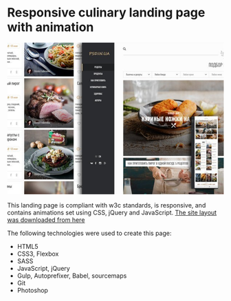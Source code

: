 **Responsive culinary landing page with animation**
=================

![screenshot of sample](Sample.jpg)

This landing page is compliant with w3c standards, is responsive, and contains animations set using CSS, jQuery and JavaScript.
[The site layout was downloaded from here](https://psd.in.ua/kreativnyiy-maket-sayta-dlya-kompanii/)

The following technologies were used to create this page:
* HTML5
* CSS3, Flexbox
* SASS
* JavaScript, jQuery
* Gulp, Autoprefixer, Babel, sourcemaps
* Git
* Photoshop
